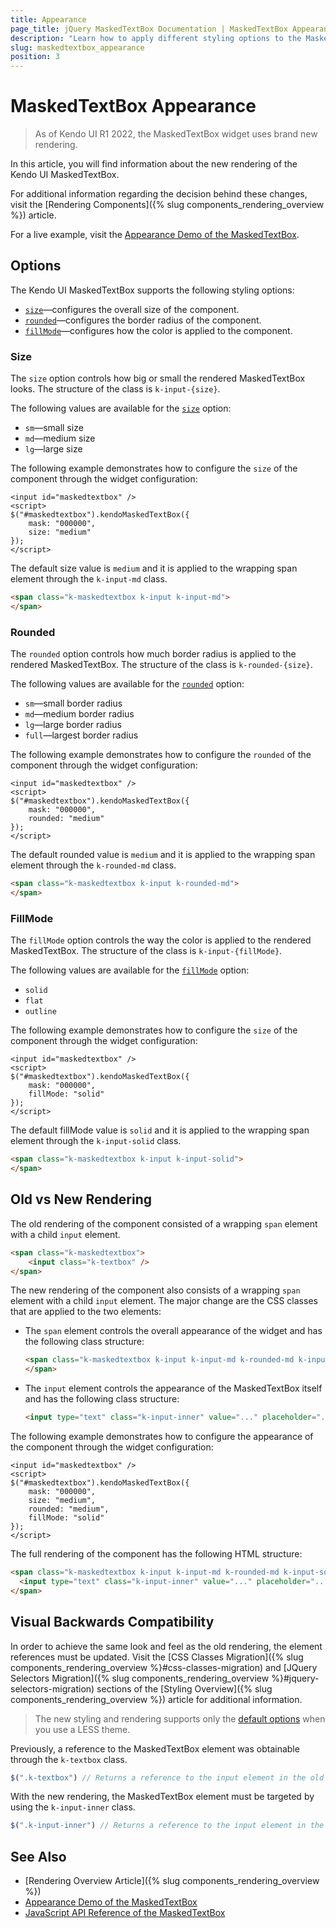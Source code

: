 ```yaml
---
title: Appearance
page_title: jQuery MaskedTextBox Documentation | MaskedTextBox Appearance
description: "Learn how to apply different styling options to the MaskedTextBox widget."
slug: maskedtextbox_appearance
position: 3
---
```


# MaskedTextBox Appearance

> As of Kendo UI R1 2022, the MaskedTextBox widget uses brand new rendering.

In this article, you will find information about the new rendering of the Kendo UI MaskedTextBox.

For additional information regarding the decision behind these changes, visit the [Rendering Components]({% slug components_rendering_overview %}) article.

For a live example, visit the [Appearance Demo of the MaskedTextBox](https://demos.telerik.com/kendo-ui/maskedtextbox/styling).

## Options

The Kendo UI MaskedTextBox supports the following styling options:

- [`size`](#size)—configures the overall size of the component.
- [`rounded`](#rounded)—configures the border radius of the component.
- [`fillMode`](#fillmode)—configures how the color is applied to the component.

### Size

The `size` option controls how big or small the rendered MaskedTextBox looks. The structure of the class is `k-input-{size}`.

The following values are available for the [`size`](/api/javascript/ui/maskedtextbox/configuration/size) option:

- `sm`—small size
- `md`—medium size
- `lg`—large size

The following example demonstrates how to configure the `size` of the component through the widget configuration:

```dojo
<input id="maskedtextbox" />
<script>
$("#maskedtextbox").kendoMaskedTextBox({
    mask: "000000",
    size: "medium"
});
</script>
```

The default size value is `medium` and it is applied to the wrapping span element through the `k-input-md` class.

```html
<span class="k-maskedtextbox k-input k-input-md">
</span>
```

### Rounded

The `rounded` option controls how much border radius is applied to the rendered MaskedTextBox. The structure of the class is `k-rounded-{size}`.

The following values are available for the [`rounded`](/api/javascript/ui/maskedtextbox/configuration/rounded) option:

- `sm`—small border radius
- `md`—medium border radius
- `lg`—large border radius
- `full`—largest border radius

The following example demonstrates how to configure the `rounded` of the component through the widget configuration:

```dojo
<input id="maskedtextbox" />
<script>
$("#maskedtextbox").kendoMaskedTextBox({
    mask: "000000",
    rounded: "medium"
});
</script>
```

The default rounded value is `medium` and it is applied to the wrapping span element through the `k-rounded-md` class.

```html
<span class="k-maskedtextbox k-input k-rounded-md">
</span>
```

### FillMode

The `fillMode` option controls the way the color is applied to the rendered MaskedTextBox. The structure of the class is `k-input-{fillMode}`.

The following values are available for the [`fillMode`](/api/javascript/ui/maskedtextbox/configuration/fillmode) option:

- `solid`
- `flat`
- `outline`

The following example demonstrates how to configure the `size` of the component through the widget configuration:

```dojo
<input id="maskedtextbox" />
<script>
$("#maskedtextbox").kendoMaskedTextBox({
    mask: "000000",
    fillMode: "solid"
});
</script>
```

The default fillMode value is `solid` and it is applied to the wrapping span element through the `k-input-solid` class.

```html
<span class="k-maskedtextbox k-input k-input-solid">
</span>
```

## Old vs New Rendering

The old rendering of the component consisted of a wrapping `span` element with a child `input` element.

```html
<span class="k-maskedtextbox">
    <input class="k-textbox" />
</span>
```

The new rendering of the component also consists of a wrapping `span` element with a child `input` element. The major change are the CSS classes that are applied to the two elements:

- The `span` element controls the overall appearance of the widget and has the following class structure:

  ```html
  <span class="k-maskedtextbox k-input k-input-md k-rounded-md k-input-solid">
  </span>
  ```

- The `input` element controls the appearance of the MaskedTextBox itself and has the following class structure:

  ```html
  <input type="text" class="k-input-inner" value="..." placeholder="..." />
  ```

The following example demonstrates how to configure the appearance of the component through the widget configuration:

```dojo
<input id="maskedtextbox" />
<script>
$("#maskedtextbox").kendoMaskedTextBox({
    mask: "000000",
    size: "medium",
    rounded: "medium",
    fillMode: "solid"
});
</script>
```

The full rendering of the component has the following HTML structure:

```html
<span class="k-maskedtextbox k-input k-input-md k-rounded-md k-input-solid">
  <input type="text" class="k-input-inner" value="..." placeholder="..." />
</span>
```

## Visual Backwards Compatibility

In order to achieve the same look and feel as the old rendering, the element references must be updated. Visit the [CSS Classes Migration]({% slug components_rendering_overview %}#css-classes-migration) and [JQuery Selectors Migration]({% slug components_rendering_overview %}#jquery-selectors-migration) sections of the [Styling Overview]({% slug components_rendering_overview %}) article for additional information.

> The new styling and rendering supports only the [default options](#options) when you use a LESS theme.

Previously, a reference to the MaskedTextBox element was obtainable through the `k-textbox` class.

```javascript
$(".k-textbox") // Returns a reference to the input element in the old rendering.
```

With the new rendering, the MaskedTextBox element must be targeted by using the `k-input-inner` class.

```javascript
$(".k-input-inner") // Returns a reference to the input element in the new rendering.
```

## See Also

* [Rendering Overview Article]({% slug components_rendering_overview %})
* [Appearance Demo of the MaskedTextBox](https://demos.telerik.com/kendo-ui/maskedtextbox/appearance)
* [JavaScript API Reference of the MaskedTextBox](/api/javascript/ui/maskedtextbox)